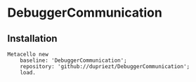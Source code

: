 # DebuggerCommunication

## Installation
```smalltalk
Metacello new
    baseline: 'DebuggerCommunication';
    repository: 'github://dupriezt/DebuggerCommunication';
    load.
```
